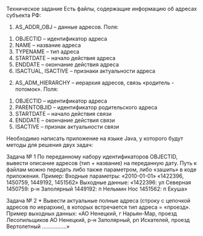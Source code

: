 Техническое задание
Есть файлы, содержащие информацию об адресах субъекта РФ:
1.	AS_ADDR_OBJ – данные адресов. Поля:
1)	OBJECTID – идентификатор адреса
2)	NAME – название адреса
3)	TYPENAME – тип адреса
4)	STARTDATE – начало действия адреса
5)	ENDDATE – окончание действия адреса
6)	ISACTUAL, ISACTIVE – признаки актуальности адреса

2.	AS_ADM_HIERARCHY – иерархия адресов, связь «родитель - потомок». Поля:
1)	OBJECTID – идентификатор адреса
2)	PARENTOBJID – идентификатор родительского адреса
3)	STARTDATE – начало действия связи
4)	ENDDATE – окончание действия связи
5)	ISACTIVE – признак актуальности связи

Необходимо написать приложение на языке Java, у которого будут методы для решения двух задач:

Задача № 1
По переданному набору идентификаторов OBJECTID, вывести описание адресов (тип + название) на переданную дату. Путь к файлам можно передать либо также параметром, либо «зашить» в коде приложения.
Пример:
Входные параметры:
«2010-01-01»
«1422396, 1450759, 1449192, 1451562»
Выходные данные:
«1422396: ул Северная
1450759: р-н Заполярный
1449192: п Нельмин Нос
1451562: п Екуша»


Задача № 2 *
Вывести актуальные полные адреса (строку с цепочкой адресов по иерархии), в которых встречается тип адреса = «проезд».
Пример выходных данных:
«АО Ненецкий, г Нарьян-Мар, проезд Лесопильщиков
АО Ненецкий, р-н Заполярный, рп Искателей, проезд Вертолетный
…………….»
